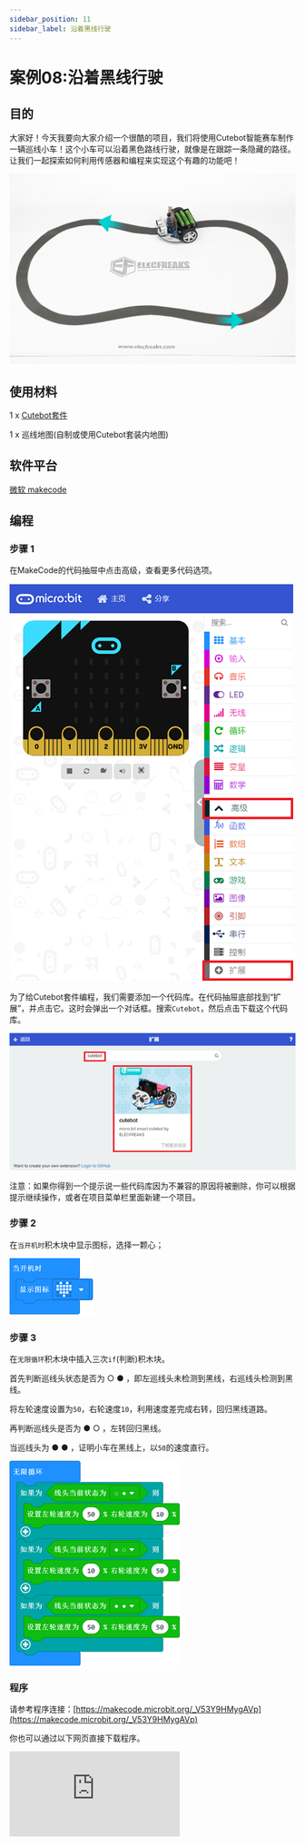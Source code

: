 ```yaml
---
sidebar_position: 11
sidebar_label: 沿着黑线行驶
---
```


# 案例08:沿着黑线行驶

## 目的

大家好！今天我要向大家介绍一个很酷的项目，我们将使用Cutebot智能赛车制作一辆巡线小车！这个小车可以沿着黑色路线行驶，就像是在跟踪一条隐藏的路径。让我们一起探索如何利用传感器和编程来实现这个有趣的功能吧！

![](./images/cutebot-case-08-01.png)

## 使用材料

1 x [Cutebot套件](https://item.taobao.com/item.htm?spm=a1z10.3-c-s.w4002-18602834180.23.78b86655ZP5Yg8&id=598365555295)

1 x 巡线地图(自制或使用Cutebot套装内地图)

## 软件平台

[微软 makecode](https://makecode.microbit.org/#)

## 编程

### 步骤 1

在MakeCode的代码抽屉中点击高级，查看更多代码选项。

![](./images/cutebot-pk-1.png)

为了给Cutebot套件编程，我们需要添加一个代码库。在代码抽屉底部找到“扩展”，并点击它。这时会弹出一个对话框。搜索`Cutebot`，然后点击下载这个代码库。

![](./images/cutebot-pk-11.png)

注意：如果你得到一个提示说一些代码库因为不兼容的原因将被删除，你可以根据提示继续操作，或者在项目菜单栏里面新建一个项目。

### 步骤 2

在`当开机时`积木块中显示图标，选择一颗心；

![](./images/case_08_01.png)

### 步骤 3

在`无限循环`积木块中插入三次`if`(判断)积木块。

首先判断巡线头状态是否为 ○ ● ，即左巡线头未检测到黑线，右巡线头检测到黑线。

将左轮速度设置为`50`，右轮速度`10`，利用速度差完成右转，回归黑线道路。

再判断巡线头是否为 ● ○ ，左转回归黑线。

当巡线头为 ● ● ，证明小车在黑线上，以`50`的速度直行。

![](./images/case_08_02.png)


### 程序

请参考程序连接：[https://makecode.microbit.org/_V53Y9HMygAVp](https://makecode.microbit.org/_V53Y9HMygAVp)

你也可以通过以下网页直接下载程序。

<div
    style={{
        position: 'relative',
        paddingBottom: '60%',
        overflow: 'hidden',
    }}
>
    <iframe
        src="https://makecode.microbit.org/_V53Y9HMygAVp"
        frameborder="0"
        sandbox="allow-popups allow-forms allow-scripts allow-same-origin"
        style={{
            position: 'absolute',
            width: '100%',
            height: '100%',
        }}
    />
</div>
---

## 结论

小车按照地图黑线匀速前进，偏离黑线会保持速度和方向行驶，直到回归黑线。

![](./images/cutebot-case-08.gif)

## 思考

如何在Cutebot自带地图外侧的白圈内行驶而不驶出地图。



## 常见问题

## 相关阅读

